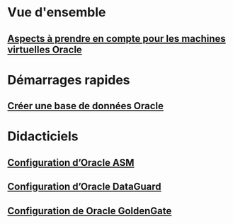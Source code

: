 # Vue d'ensemble
## [Aspects à prendre en compte pour les machines virtuelles Oracle](oracle-considerations.md)
# Démarrages rapides
## [Créer une base de données Oracle](oracle-database-quick-create.md)
# Didacticiels
## [Configuration d’Oracle ASM](configure-oracle-asm.md)
## [Configuration d’Oracle DataGuard](configuring-oracle-dataguard.md)
## [Configuration de Oracle GoldenGate](configure-oracle-golden-gate.md)

